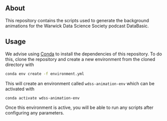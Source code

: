 ## About

This repository contains the scripts used to generate the background animations for the Warwick Data Science Society podcast DataBasic. 

## Usage

We advise using [Conda](https://docs.conda.io/en/latest/) to install the dependencies of this repository. To do this, clone the repository and create a new environment from the cloned directory with

```bash
conda env create -f environment.yml
```

This will create an environment called `wdss-animation-env` which can be activated with

```
conda activate wdss-animation-env
```

Once this environment is active, you will be able to run any scripts after configuring any parameters.